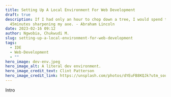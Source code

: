 ```yaml
---
title: Setting Up A Local Environment For Web Development
draft: true
description: If I had only an hour to chop down a tree, I would spend the first
  45minutes sharpening my axe. - Abraham Lincoln
date: 2023-02-16 09:12
author: Ngwobia, Chukwudi M.
slug: setting-up-a-local-environment-for-web-development
tags:
  - IDE
  - Web-Development
  - ""
hero_image: dev-env.jpeg
hero_image_alt: A literal dev environment.
hero_image_credit_text: Clint Patterson
hero_image_credit_link: https://unsplash.com/photos/dYEuFB8KQJk?utm_source=unsplash&utm_medium=referral&utm_content=creditCopyText
---
```

I﻿ntro